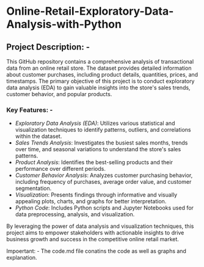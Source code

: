 # Online-Retail-Exploratory-Data-Analysis-with-Python

## Project Description: - 
This GitHub repository contains a comprehensive analysis of transactional data from an online retail store. The dataset provides detailed information about customer purchases, including product details, quantities, prices, and timestamps. The primary objective of this project is to conduct exploratory data analysis (EDA) to gain valuable insights into the store's sales trends, customer behavior, and popular products.

### Key Features: - 
+ *Exploratory Data Analysis (EDA)*: Utilizes various statistical and visualization techniques to identify patterns, outliers, and correlations within the dataset.
+ *Sales Trends Analysis*: Investigates the busiest sales months, trends over time, and seasonal variations to understand the store's sales patterns.
+ *Product Analysis*: Identifies the best-selling products and their performance over different periods.
+ *Customer Behavior Analysis*: Analyzes customer purchasing behavior, including frequency of purchases, average order value, and customer segmentation.
+ *Visualization*: Presents findings through informative and visually appealing plots, charts, and graphs for better interpretation.
+ *Python Code*: Includes Python scripts and Jupyter Notebooks used for data preprocessing, analysis, and visualization.

By leveraging the power of data analysis and visualization techniques, this project aims to empower stakeholders with actionable insights to drive business growth and success in the competitive online retail market.

Impoertant: - The code.md file conatins the code as well as graphs and explanation.
